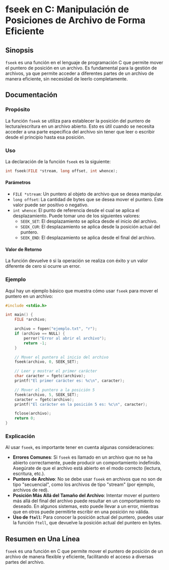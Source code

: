 <!--
Meta Description: # fseek en C: Manipulación de Posiciones de Archivo de Forma Eficiente ## Sinopsis `fseek` es una función en el lenguaje de programación C que permite...
Meta Keywords: archivo, puntero, del, fseek, que
-->

# fseek en C: Manipulación de Posiciones de Archivo de Forma Eficiente

## Sinopsis
`fseek` es una función en el lenguaje de programación C que permite mover el puntero de posición en un archivo. Es fundamental para la gestión de archivos, ya que permite acceder a diferentes partes de un archivo de manera eficiente, sin necesidad de leerlo completamente.

## Documentación
### Propósito
La función `fseek` se utiliza para establecer la posición del puntero de lectura/escritura en un archivo abierto. Esto es útil cuando se necesita acceder a una parte específica del archivo sin tener que leer o escribir desde el principio hasta esa posición.

### Uso
La declaración de la función `fseek` es la siguiente:

```c
int fseek(FILE *stream, long offset, int whence);
```

#### Parámetros
- `FILE *stream`: Un puntero al objeto de archivo que se desea manipular.
- `long offset`: La cantidad de bytes que se desea mover el puntero. Este valor puede ser positivo o negativo.
- `int whence`: El punto de referencia desde el cual se aplica el desplazamiento. Puede tomar uno de los siguientes valores:
  - `SEEK_SET`: El desplazamiento se aplica desde el inicio del archivo.
  - `SEEK_CUR`: El desplazamiento se aplica desde la posición actual del puntero.
  - `SEEK_END`: El desplazamiento se aplica desde el final del archivo.

#### Valor de Retorno
La función devuelve `0` si la operación se realiza con éxito y un valor diferente de cero si ocurre un error.

### Ejemplo
Aquí hay un ejemplo básico que muestra cómo usar `fseek` para mover el puntero en un archivo:

```c
#include <stdio.h>

int main() {
    FILE *archivo;

    archivo = fopen("ejemplo.txt", "r");
    if (archivo == NULL) {
        perror("Error al abrir el archivo");
        return -1;
    }

    // Mover el puntero al inicio del archivo
    fseek(archivo, 0, SEEK_SET);

    // Leer y mostrar el primer carácter
    char caracter = fgetc(archivo);
    printf("El primer carácter es: %c\n", caracter);

    // Mover el puntero a la posición 5
    fseek(archivo, 5, SEEK_SET);
    caracter = fgetc(archivo);
    printf("El carácter en la posición 5 es: %c\n", caracter);

    fclose(archivo);
    return 0;
}
```

### Explicación
Al usar `fseek`, es importante tener en cuenta algunas consideraciones:

- **Errores Comunes**: Si `fseek` es llamado en un archivo que no se ha abierto correctamente, puede producir un comportamiento indefinido. Asegúrate de que el archivo está abierto en el modo correcto (lectura, escritura, etc.).
- **Puntero de Archivo**: No se debe usar `fseek` en archivos que no son de tipo "secuencial", como los archivos de tipo "stream" (por ejemplo, archivos de red).
- **Posición Más Allá del Tamaño del Archivo**: Intentar mover el puntero más allá del final del archivo puede resultar en un comportamiento no deseado. En algunos sistemas, esto puede llevar a un error, mientras que en otros puede permitirte escribir en una posición no válida.
- **Uso de `ftell`**: Para conocer la posición actual del puntero, puedes usar la función `ftell`, que devuelve la posición actual del puntero en bytes.

## Resumen en Una Línea
`fseek` es una función en C que permite mover el puntero de posición de un archivo de manera flexible y eficiente, facilitando el acceso a diversas partes del archivo.